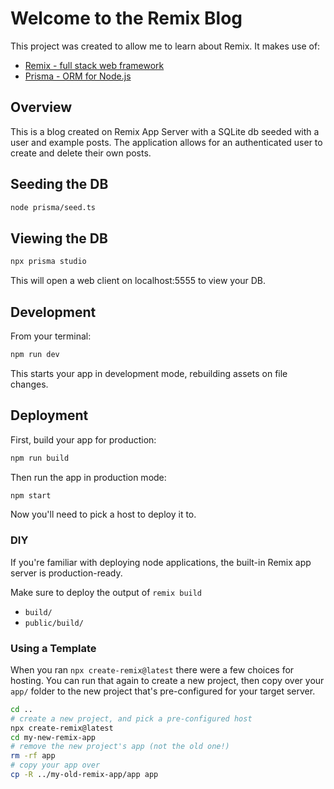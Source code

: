 # Welcome to the Remix Blog

This project was created to allow me to learn about Remix. It makes use of:

- [Remix - full stack web framework](https://remix.run)
- [Prisma - ORM for Node.js](https://prisma.io)

## Overview 

This is a blog created on Remix App Server with a SQLite db seeded with a user and example posts. The application allows for an authenticated user to create and delete their own posts. 

## Seeding the DB 

```sh
node prisma/seed.ts
```

## Viewing the DB 

```sh
npx prisma studio
```

This will open a web client on localhost:5555 to view your DB.

## Development

From your terminal:

```sh
npm run dev
```

This starts your app in development mode, rebuilding assets on file changes.

## Deployment

First, build your app for production:

```sh
npm run build
```

Then run the app in production mode:

```sh
npm start
```

Now you'll need to pick a host to deploy it to.

### DIY

If you're familiar with deploying node applications, the built-in Remix app server is production-ready.

Make sure to deploy the output of `remix build`

- `build/`
- `public/build/`

### Using a Template

When you ran `npx create-remix@latest` there were a few choices for hosting. You can run that again to create a new project, then copy over your `app/` folder to the new project that's pre-configured for your target server.

```sh
cd ..
# create a new project, and pick a pre-configured host
npx create-remix@latest
cd my-new-remix-app
# remove the new project's app (not the old one!)
rm -rf app
# copy your app over
cp -R ../my-old-remix-app/app app
```
